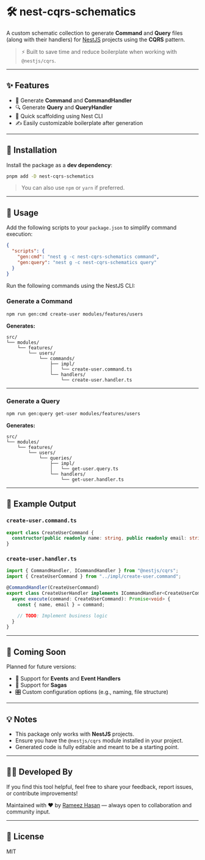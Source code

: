 # 🛠️ nest-cqrs-schematics

A custom schematic collection to generate **Command** and **Query** files (along with their handlers) for [NestJS](https://nestjs.com/) projects using the **CQRS** pattern.

> ⚡️ Built to save time and reduce boilerplate when working with `@nestjs/cqrs`.

---

## ✨ Features

- 🧩 Generate **Command** and **CommandHandler**
- 🔍 Generate **Query** and **QueryHandler**
- 🚀 Quick scaffolding using Nest CLI
- ✍️ Easily customizable boilerplate after generation

---

## 📆 Installation

Install the package as a **dev dependency**:

```bash
pnpm add -D nest-cqrs-schematics
```

> You can also use `npm` or `yarn` if preferred.

---

## 🚀 Usage

Add the following scripts to your `package.json` to simplify command execution:

```json
{
  "scripts": {
    "gen:cmd": "nest g -c nest-cqrs-schematics command",
    "gen:query": "nest g -c nest-cqrs-schematics query"
  }
}
```

Run the following commands using the NestJS CLI:

### Generate a Command

```bash
npm run gen:cmd create-user modules/features/users
```

**Generates:**

```
src/
└── modules/
    └── features/
        └── users/
            └── commands/
                ├── impl/
                │   └── create-user.command.ts
                └── handlers/
                    └── create-user.handler.ts
```

---

### Generate a Query

```bash
npm run gen:query get-user modules/features/users
```

**Generates:**

```
src/
└── modules/
    └── features/
        └── users/
            └── queries/
                ├── impl/
                │   └── get-user.query.ts
                └── handlers/
                    └── get-user.handler.ts
```

---

## 🔧 Example Output

### `create-user.command.ts`

```ts
export class CreateUserCommand {
  constructor(public readonly name: string, public readonly email: string) {}
}
```

### `create-user.handler.ts`

```ts
import { CommandHandler, ICommandHandler } from "@nestjs/cqrs";
import { CreateUserCommand } from "../impl/create-user.command";

@CommandHandler(CreateUserCommand)
export class CreateUserHandler implements ICommandHandler<CreateUserCommand> {
  async execute(command: CreateUserCommand): Promise<void> {
    const { name, email } = command;

    // TODO: Implement business logic
  }
}
```

---

## 🔮 Coming Soon

Planned for future versions:

- 📣 Support for **Events** and **Event Handlers**
- 🔁 Support for **Sagas**
- 🎛️ Custom configuration options (e.g., naming, file structure)

---

## 💡 Notes

- This package only works with **NestJS** projects.
- Ensure you have the `@nestjs/cqrs` module installed in your project.
- Generated code is fully editable and meant to be a starting point.

---

## 👨‍💼 Developed By

If you find this tool helpful, feel free to share your feedback, report issues, or contribute improvements!

Maintained with ❤️ by [Rameez Hasan](https://www.linkedin.com/in/m-rameez-hasan/) — always open to collaboration and community input.

---

## 📄 License

MIT
